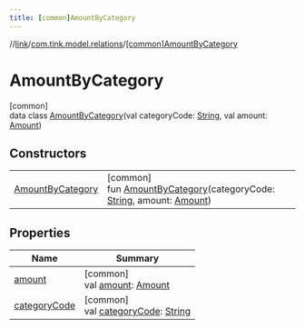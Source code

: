 ```yaml
---
title: [common]AmountByCategory
---
```

//[link](../../../index.html)/[com.tink.model.relations](../index.html)/[[common]AmountByCategory](index.html)



# AmountByCategory



[common]\
data class [AmountByCategory](index.html)(val categoryCode: [String](https://kotlinlang.org/api/latest/jvm/stdlib/kotlin/-string/index.html), val amount: [Amount](../../com.tink.model.misc/[common]-amount/index.html))



## Constructors


| | |
|---|---|
| [AmountByCategory](-amount-by-category.html) | [common]<br>fun [AmountByCategory](-amount-by-category.html)(categoryCode: [String](https://kotlinlang.org/api/latest/jvm/stdlib/kotlin/-string/index.html), amount: [Amount](../../com.tink.model.misc/[common]-amount/index.html)) |


## Properties


| Name | Summary |
|---|---|
| [amount](amount.html) | [common]<br>val [amount](amount.html): [Amount](../../com.tink.model.misc/[common]-amount/index.html) |
| [categoryCode](category-code.html) | [common]<br>val [categoryCode](category-code.html): [String](https://kotlinlang.org/api/latest/jvm/stdlib/kotlin/-string/index.html) |

